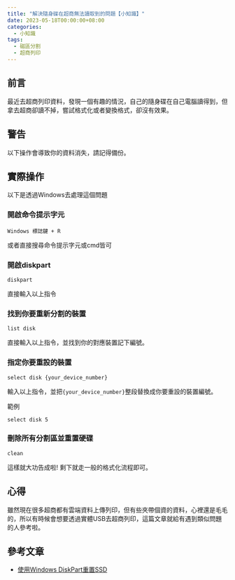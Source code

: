```yaml
---
title: "解決隨身碟在超商無法讀取到的問題【小知識】"
date: 2023-05-18T00:00:00+08:00
categories:
  - 小知識
tags:
  - 磁區分割
  - 超商列印
---
```

## 前言
最近去超商列印資料，發現一個有趣的情況，自己的隨身碟在自己電腦讀得到，但拿去超商卻讀不掉，嘗試格式化或者變換格式，卻沒有效果。

## 警告
以下操作會導致你的資料消失，請記得備份。

## 實際操作
以下是透過Windows去處理這個問題

### 開啟命令提示字元
~~~
Windows 標誌鍵 + R
~~~

或者直接搜尋命令提示字元或cmd皆可

### 開啟diskpart
~~~shell
diskpart
~~~
直接輸入以上指令

### 找到你要重新分割的裝置
~~~shell
list disk
~~~
直接輸入以上指令，並找到你的對應裝置記下編號。

### 指定你要重設的裝置
~~~shell
select disk {your_device_number}
~~~
輸入以上指令，並把```{your_device_number}```整段替換成你要重設的裝置編號。

範例
~~~shell
select disk 5
~~~

### 刪除所有分割區並重置硬碟
~~~shell
clean
~~~
這樣就大功告成啦! 剩下就走一般的格式化流程即可。

## 心得
雖然現在很多超商都有雲端資料上傳列印，但有些夾帶個資的資料，心裡還是毛毛的，所以有時候會想要透過實體USB去超商列印，這篇文章就給有遇到類似問題的人參考啦。

## 參考文章

- [使用Windows DiskPart重置SSD](https://www.crucial.tw/support/articles-faq-ssd/reset-ssd-with-windows-diskpart)